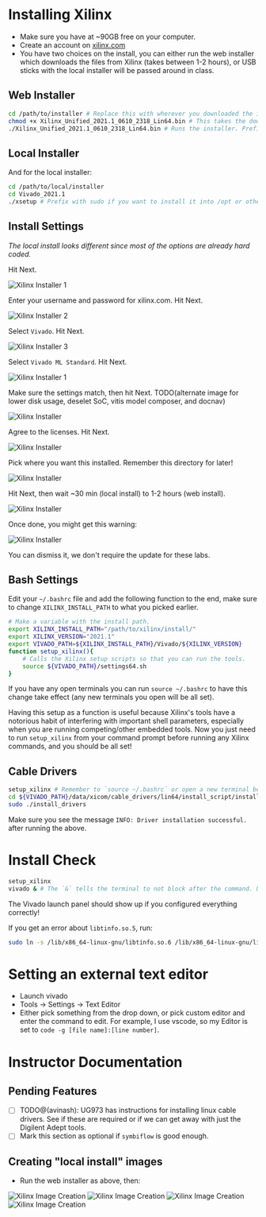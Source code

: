 
# Installing Xilinx

- Make sure you have at ~90GB free on your computer.
- Create an account on [xilinx.com](https://login.xilinx.com/app/xilinxinc_f5awsprod_1/exknv8ms950lm0Ldh0x7/sso/saml)
- You have two choices on the install, you can either run the web installer which downloads the files from Xilinx (takes between 1-2 hours), or USB sticks with the local installer will be passed around in class.

## Web Installer

```bash
cd /path/to/installer # Replace this with wherever you downloaded the installer to.
chmod +x Xilinx_Unified_2021.1_0610_2318_Lin64.bin # This takes the downloaded file and makes it executable. Only do this with files you trust!
./Xilinx_Unified_2021.1_0610_2318_Lin64.bin # Runs the installer. Prefix with sudo if you want to install into /opt or other protected area.
```

## Local Installer
And for the local installer:
```bash
cd /path/to/local/installer
cd Vivado_2021.1
./xsetup # Prefix with sudo if you want to install it into /opt or other protected area. 
```


## Install Settings

*The local install looks different since most of the options are already hard coded.*

Hit Next.

![Xilinx Installer 1](0a.png)

Enter your username and password for xilinx.com. Hit Next.

![Xilinx Installer 2](0b.png)

Select `Vivado`. Hit Next.

![Xilinx Installer 3](0c.png)

Select `Vivado ML Standard`. Hit Next.

![Xilinx Installer 1](0d.png)

Make sure the settings match, then hit Next. TODO(alternate image for lower disk usage, deselet SoC, vitis model composer, and docnav)

![Xilinx Installer](1.png)

Agree to the licenses. Hit Next.

![Xilinx Installer](2.png)

Pick where you want this installed. Remember this directory for later!

![Xilinx Installer](3.png)

Hit Next, then wait ~30 min (local install) to 1-2 hours (web install). 

![Xilinx Installer](4.png)

Once done, you might get this warning:

![Xilinx Installer](5.png)

You can dismiss it, we don't require the update for these labs.

## Bash Settings

Edit your `~/.bashrc` file and add the following function to the end, make sure to change `XILINX_INSTALL_PATH` to what you picked earlier.

```bash
# Make a variable with the install path.
export XILINX_INSTALL_PATH="/path/to/xilinx/install/"
export XILINX_VERSION="2021.1"
export VIVADO_PATH=${XILINX_INSTALL_PATH}/Vivado/${XILINX_VERSION}
function setup_xilinx(){
    # Calls the Xilinx setup scripts so that you can run the tools.
    source ${VIVADO_PATH}/settings64.sh
}
```

If you have any open terminals you can run `source ~/.bashrc` to have this change take effect (any new terminals you open will be all set). 

Having this setup as a function is useful because Xilinx's tools have a notorious habit of interfering with important shell parameters, especially when you are running competing/other embedded tools. Now you just need to run `setup_xilinx` from your command prompt before running any Xilinx commands, and you should be all set!

## Cable Drivers

```bash
setup_xilinx # Remember to `source ~/.bashrc` or open a new terminal before running this.
cd ${VIVADO_PATH}/data/xicom/cable_drivers/lin64/install_script/install_drivers
sudo ./install_drivers
```
Make sure you see the message `INFO: Driver installation successful.` after running the above.

# Install Check

```bash
setup_xilinx
vivado & # The `&` tells the terminal to not block after the command. Useful for running gui programs from the command line.
```

The Vivado launch panel should show up if you configured everything correctly!

If you get an error about `libtinfo.so.5`, run:
```bash 
sudo ln -s /lib/x86_64-linux-gnu/libtinfo.so.6 /lib/x86_64-linux-gnu/libtinfo.so.5
```

# Setting an external text editor
- Launch vivado
- Tools -> Settings -> Text Editor
- Either pick something from the drop down, or pick custom editor and enter the command to edit. For example, I use vscode, so my Editor is set to `code -g [file name]:[line number]`.

# Instructor Documentation

## Pending Features
- [ ] TODO@(avinash): UG973 has instructions for installing linux cable drivers. See if these are required or if we can get away with just the Digilent Adept tools.
- [ ] Mark this section as optional if `symbiflow` is good enough.

## Creating "local install" images
- Run the web installer as above, then:

![Xilinx Image Creation](image-creation-1.png)
![Xilinx Image Creation](image-creation-2.png)
![Xilinx Image Creation](image-creation-3.png)
![Xilinx Image Creation](image-creation-4.png)
